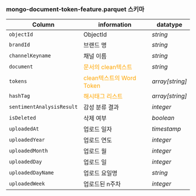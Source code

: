 ### mongo-document-token-feature.parquet 스키마
|Column|information|datatype|
|--|--|--|
|`objectId`|ObjectId|*string*| 
|`brandId`|브랜드 명|*string*| 
|`channelKeyname`|채널 이름|*string*|
|`document`|<span style="color:orange">문서의 clean텍스트</span>|*string*| 
|`tokens`|<span style="color:orange">clean텍스트의 Word Token</span>|*array[string]*| 
|`hashTag`|<span style="color:orange">해시태그 리스트</span>|*array[string]*| 
|`sentimentAnalysisResult`|감성 분류 결과|*integer*| 
|`isDeleted`|삭제 여부|*boolean*| 
|`uploadedAt`|업로드 일자|*timestamp*| 
|`uploadedYear`|업로드 연도|*integer*|
|`uploadedMonth`|업로드 월|*integer*|
|`uploadedDay`|업로드 일|*integer*| 
|`uploadedDayName`|업로드 요일명|*string*| 
|`uploadedWeek`|업로드된 n주차|*integer*| 
